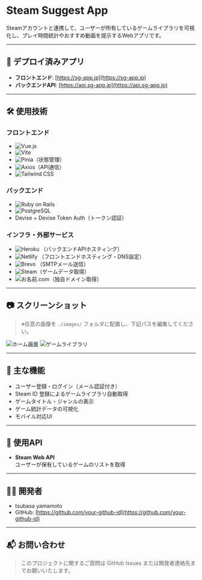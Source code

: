 # Steam Suggest App

Steamアカウントと連携して、ユーザーが所有しているゲームライブラリを可視化し、プレイ時間統計やおすすめ動画を提示するWebアプリです。

---

## 🚀 デプロイ済みアプリ

- **フロントエンド**: [https://sg-app.jp](https://sg-app.jp)  
- **バックエンドAPI**: [https://api.sg-app.jp](https://api.sg-app.jp)

---

## 🛠 使用技術

### フロントエンド
- ![Vue.js](https://img.shields.io/badge/Vue.js-35495E?style=for-the-badge&logo=vue.js&logoColor=4FC08D)
- ![Vite](https://img.shields.io/badge/Vite-646CFF?style=for-the-badge&logo=vite&logoColor=white)
- ![Pinia](https://img.shields.io/badge/Pinia-FADA5E?style=for-the-badge&logo=pinia&logoColor=black)（状態管理）
- ![Axios](https://img.shields.io/badge/Axios-5A29E4?style=for-the-badge&logo=axios&logoColor=white)（API通信）
- ![Tailwind CSS](https://img.shields.io/badge/Tailwind_CSS-06B6D4?style=for-the-badge&logo=tailwindcss&logoColor=white)


### バックエンド
- ![Ruby on Rails](https://img.shields.io/badge/Rails-CC0000?style=for-the-badge&logo=rubyonrails&logoColor=white)
- ![PostgreSQL](https://img.shields.io/badge/PostgreSQL-336791?style=for-the-badge&logo=postgresql&logoColor=white)
- Devise + Devise Token Auth（トークン認証）

### インフラ・外部サービス
- ![Heroku](https://img.shields.io/badge/Heroku-430098?style=for-the-badge&logo=heroku&logoColor=white)
（バックエンドAPIホスティング）
- ![Netlify](https://img.shields.io/badge/Netlify-00C7B7?style=for-the-badge&logo=netlify&logoColor=white)
（フロントエンドホスティング・DNS設定）
- ![Brevo](https://img.shields.io/badge/Brevo-2F70E3?style=for-the-badge&logo=sendinblue&logoColor=white)
（SMTPメール送信）
- ![Steam](https://img.shields.io/badge/Steam-000000?style=for-the-badge&logo=steam&logoColor=white)（ゲームデータ取得）
- ![お名前.com](https://img.shields.io/badge/お名前.com-DD0031?style=for-the-badge&logo=internet-explorer&logoColor=white)（独自ドメイン取得）

---

## 📷 スクリーンショット

> ※任意の画像を `./images/` フォルダに配置し、下記パスを編集してください。

![ホーム画面](./images/home.png)
![ゲームライブラリ](./images/library.png)

---

## 📄 主な機能

- ユーザー登録・ログイン（メール認証付き）
- Steam ID 登録によるゲームライブラリ自動取得
- ゲームタイトル・ジャンルの表示
- ゲーム統計データの可視化
- モバイル対応UI

---

## 🔗 使用API

- **Steam Web API**  
  ユーザーが保有しているゲームのリストを取得

---

## 🧑‍💻 開発者

- tsubasa yamamoto  
- GitHub: [https://github.com/your-github-id](https://github.com/your-github-id)

---

## 📬 お問い合わせ

> このプロジェクトに関するご質問は GitHub Issues または開発者連絡先までお願いいたします。

